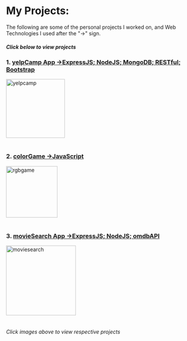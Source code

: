
# My Projects:
The following are some of the personal projects I worked on, and Web Technologies I used after the "->" sign.
##### Click below to view projects

### 1. [yelpCamp App  ->ExpressJS; NodeJS; MongoDB; RESTful; Bootstrap](https://learnwithcolt-mo2020.c9users.io/)
<a href="https://learnwithcolt-mo2020.c9users.io/">
<img height="160" alt="yelpcamp" src="https://user-images.githubusercontent.com/9574723/48050972-f6b86a80-e1a3-11e8-93f1-cb0fdb0a143d.png">
</a>
<br><br>

### 2. [colorGame  ->JavaScript](https://mohibullahkamal.github.io/myProjects/)
[<img height="140" alt="rgbgame" src="https://user-images.githubusercontent.com/9574723/48049557-5c562800-e19f-11e8-8a3e-60df3d415432.png">](https://mohibullahkamal.github.io/myProjects/)
<br><br>

### 3. [movieSearch App  ->ExpressJS; NodeJS; omdbAPI](https://movie-mo2020.c9users.io/)
<a href="https://movie-mo2020.c9users.io/">
<img height="190" alt="moviesearch" src="https://user-images.githubusercontent.com/9574723/48049559-5d875500-e19f-11e8-891a-21c1405d0516.png">
</a>
<br><br>


###### Click images above to view respective projects
